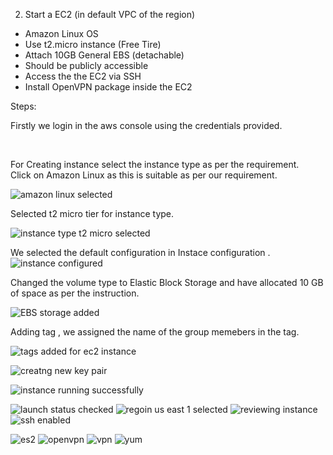 
2. Start a EC2 (in default VPC of the region)
- Amazon Linux OS
- Use t2.micro instance (Free Tire)
- Attach 10GB General EBS (detachable)
- Should be publicly accessible
- Access the the EC2 via SSH
- Install OpenVPN package inside the EC2

Steps:

Firstly we login in the aws console using the credentials provided.

<br/>

For Creating instance select the instance type as per the requirement. <br/>
    Click on Amazon Linux as this is suitable as per our requirement. <br/> 


![amazon linux selected](https://user-images.githubusercontent.com/53372486/144471492-f9873e96-ec26-4bf5-97a2-fe49deae0470.PNG)

Selected t2 micro tier for instance type.

![instance type t2 micro selected](https://user-images.githubusercontent.com/53372486/144471464-4f89d6aa-c9a2-4850-b418-3d262162ef20.PNG)

We selected the default configuration in Instace configuration .<br/>
![instance configured](https://user-images.githubusercontent.com/53372486/144471458-bc085cf3-5998-4b77-ad4f-47d179a4daff.PNG)



Changed the volume type to Elastic Block Storage and have allocated 10 GB of space as per the instruction.

![EBS storage added](https://user-images.githubusercontent.com/53372486/144471452-0acf5a35-b0e7-4f13-9ca1-5d75cf544135.PNG)

Adding tag , we assigned the name of the group memebers in the tag.

![tags added for ec2 instance](https://user-images.githubusercontent.com/53372486/144471484-755fde53-fcde-4848-b220-1011c9c0304f.PNG)



![creatng new key pair](https://user-images.githubusercontent.com/53372486/144471444-d5d46ce2-94e7-4e30-b161-303badfeb096.PNG)


![instance running successfully](https://user-images.githubusercontent.com/53372486/144471463-1cc49e53-c805-4f9e-8410-5e9f4f5a9f8a.PNG)

![launch status checked](https://user-images.githubusercontent.com/53372486/144471468-b8956f38-3edf-4bff-a73c-63638aaf3ad5.PNG)
![regoin us east 1 selected](https://user-images.githubusercontent.com/53372486/144471471-c2d7fbc0-0f43-4766-b147-4792863853a8.PNG)
![reviewing instance](https://user-images.githubusercontent.com/53372486/144471478-ea2984c8-7498-4847-8c60-46c63f373905.PNG)
![ssh enabled](https://user-images.githubusercontent.com/53372486/144471482-0febfd56-76da-4cae-9452-530942885353.PNG)


![es2](https://user-images.githubusercontent.com/53372486/144471735-112cef65-8737-466a-855a-702db529f861.png)
![openvpn](https://user-images.githubusercontent.com/53372486/144471748-36a2ec1a-08da-4a32-b5bf-1724093800bc.png)
![vpn](https://user-images.githubusercontent.com/53372486/144471769-4ac7c52f-6197-4942-992c-52f6c6c71106.png)
![yum](https://user-images.githubusercontent.com/53372486/144471786-9c20ab69-8d60-444a-88e5-f08154eff9c4.png)

